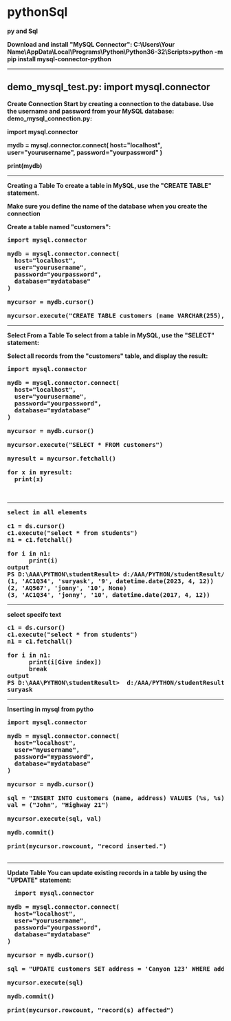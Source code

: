 # pythonSql
<b>py and Sql<b>

Download and install "MySQL Connector":
C:\Users\Your Name\AppData\Local\Programs\Python\Python36-32\Scripts>python -m pip install mysql-connector-python

-------------------------------------------------------------------------
demo_mysql_test.py:
import mysql.connector
-------------------------------------------------------------------------
Create Connection
Start by creating a connection to the database.
Use the username and password from your MySQL database:
demo_mysql_connection.py:

import mysql.connector

mydb = mysql.connector.connect(
  host="localhost",
  user="yourusername",
  password="yourpassword"
)

print(mydb)


-------------------------------------------------------------------------

Creating a Table
To create a table in MySQL, use the "CREATE TABLE" statement.

Make sure you define the name of the database when you create the connection


Create a table named "customers":
<pre>
import mysql.connector

mydb = mysql.connector.connect(
  host="localhost",
  user="yourusername",
  password="yourpassword",
  database="mydatabase"
)

mycursor = mydb.cursor()

mycursor.execute("CREATE TABLE customers (name VARCHAR(255), address VARCHAR(255))")
</pre>
-------------------------------------------------------------------------
Select From a Table
To select from a table in MySQL, use the "SELECT" statement:


Select all records from the "customers" table, and display the result:
<pre>
import mysql.connector

mydb = mysql.connector.connect(
  host="localhost",
  user="yourusername",
  password="yourpassword",
  database="mydatabase"
)

mycursor = mydb.cursor()

mycursor.execute("SELECT * FROM customers")

myresult = mycursor.fetchall()

for x in myresult:
  print(x)
  
  </pre>
-------------------------------------------------------------------------

  <pre>
select in all elements

c1 = ds.cursor()
c1.execute("select * from students")
n1 = c1.fetchall()

for i in n1:
      print(i)
output
PS D:\AAA\PYTHON\studentResult> d:/AAA/PYTHON/studentResult/db.py
(1, 'AC1Q34', 'suryask', '9', datetime.date(2023, 4, 12))
(2, 'AQ567', 'jonny', '10', None)
(3, 'AC1Q34', 'jonny', '10', datetime.date(2017, 4, 12))
</pre>
-----------------------------------------------------------------
  
  
    
select specifc text
<pre>
c1 = ds.cursor()
c1.execute("select * from students")
n1 = c1.fetchall()

for i in n1:
      print(i[Give index])
      break
output
PS D:\AAA\PYTHON\studentResult>  d:/AAA/PYTHON/studentResult/db.py
suryask
</pre>
-------------------------------------------------------------------------
  Inserting in mysql from pytho
  <pre>
import mysql.connector

mydb = mysql.connector.connect(
  host="localhost",
  user="myusername",
  password="mypassword",
  database="mydatabase"
)

mycursor = mydb.cursor()

sql = "INSERT INTO customers (name, address) VALUES (%s, %s)"
val = ("John", "Highway 21")

mycursor.execute(sql, val)

mydb.commit()

print(mycursor.rowcount, "record inserted.")
  </pre>
---------------------------------------------------------------------
  
  Update Table
You can update existing records in a table by using the "UPDATE" statement:
  
  <pre>
  import mysql.connector

mydb = mysql.connector.connect(
  host="localhost",
  user="yourusername",
  password="yourpassword",
  database="mydatabase"
)

mycursor = mydb.cursor()

sql = "UPDATE customers SET address = 'Canyon 123' WHERE address = 'Valley 345'"

mycursor.execute(sql)

mydb.commit()

print(mycursor.rowcount, "record(s) affected")
  </pre>
